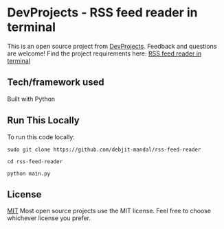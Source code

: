 # DevProjects - RSS feed reader in terminal

This is an open source project from [DevProjects](http://www.codementor.io/projects). Feedback and questions are welcome!
Find the project requirements here: [RSS feed reader in terminal](https://www.codementor.io/projects/tool/rss-feed-reader-in-terminal-atx32jp82q)

## Tech/framework used
Built with Python
## Run This Locally
To run this code locally:

`sudo git clone https://github.com/debjit-mandal/rss-feed-reader`

`cd rss-feed-reader`

`python main.py`
## License
[MIT](https://choosealicense.com/licenses/mit/)
Most open source projects use the MIT license. Feel free to choose whichever license you prefer.
